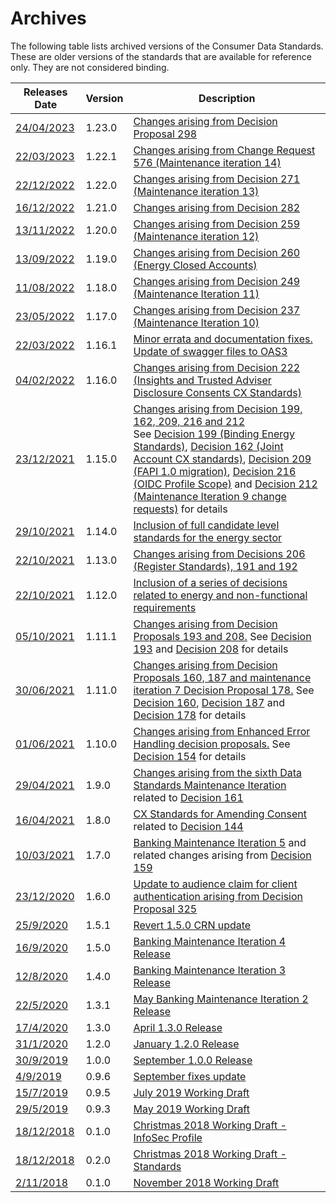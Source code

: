 # Archives

The following table lists archived versions of the Consumer Data Standards.  These are older versions of the standards that are available for reference only.  They are not considered binding.

|Releases Date|Version|Description|
|-------------|-------|-----------|
|<a href='https://consumerdatastandardsaustralia.github.io/standards-archives/standards-1.23.0/'>24/04/2023</a>|1.23.0|<a href='https://consumerdatastandardsaustralia.github.io/standards-archives/standards-1.23.0/'>Changes arising from Decision Proposal 298</a>|
|<a href='https://consumerdatastandardsaustralia.github.io/standards-archives/standards-1.22.1/'>22/03/2023</a>|1.22.1|<a href='https://consumerdatastandardsaustralia.github.io/standards-archives/standards-1.22.1/'>Changes arising from Change Request 576 (Maintenance iteration 14)</a>|
|<a href='https://consumerdatastandardsaustralia.github.io/standards-archives/standards-1.22.0/'>22/12/2022</a>|1.22.0|<a href='https://consumerdatastandardsaustralia.github.io/standards-archives/standards-1.22.0/'>Changes arising from Decision 271 (Maintenance iteration 13)</a>|
|<a href='https://consumerdatastandardsaustralia.github.io/standards-archives/standards-1.21.0/'>16/12/2022</a>|1.21.0|<a href='https://consumerdatastandardsaustralia.github.io/standards-archives/standards-1.21.0/'>Changes arising from Decision 282</a>|
|<a href='https://consumerdatastandardsaustralia.github.io/standards-archives/standards-1.20.0/'>13/11/2022</a>|1.20.0|<a href='https://consumerdatastandardsaustralia.github.io/standards-archives/standards-1.20.0/'>Changes arising from Decision 259 (Maintenance iteration 12)</a>|
|<a href='https://consumerdatastandardsaustralia.github.io/standards-archives/standards-1.19.0/'>13/09/2022</a>|1.19.0|<a href='https://consumerdatastandardsaustralia.github.io/standards-archives/standards-1.19.0/'>Changes arising from Decision 260 (Energy Closed Accounts)</a>|
|<a href='https://consumerdatastandardsaustralia.github.io/standards-archives/standards-1.18.0/'>11/08/2022</a>|1.18.0|<a href='https://consumerdatastandardsaustralia.github.io/standards-archives/standards-1.18.0/'>Changes arising from Decision 249 (Maintenance Iteration 11)</a>|
|<a href='https://consumerdatastandardsaustralia.github.io/standards-archives/standards-1.17.0/'>23/05/2022</a>|1.17.0|<a href='https://consumerdatastandardsaustralia.github.io/standards-archives/standards-1.17.0/'>Changes arising from Decision 237 (Maintenance Iteration 10)</a>|
|<a href='https://consumerdatastandardsaustralia.github.io/standards-archives/standards-1.16.1/'>22/03/2022</a>|1.16.1|<a href='https://consumerdatastandardsaustralia.github.io/standards-archives/standards-1.16.1/'>Minor errata and documentation fixes.  Update of swagger files to OAS3</a>|
|<a href='https://consumerdatastandardsaustralia.github.io/standards-archives/standards-1.16.0/'>04/02/2022</a>|1.16.0|<a href='https://consumerdatastandardsaustralia.github.io/standards-archives/standards-1.16.0/'>Changes arising from Decision 222 (Insights and Trusted Adviser Disclosure Consents CX Standards)</a>|
|<a href='https://consumerdatastandardsaustralia.github.io/standards-archives/standards-1.15.0/'>23/12/2021</a>|1.15.0|<a href='https://consumerdatastandardsaustralia.github.io/standards-archives/standards-1.15.0/'>Changes arising from Decision 199, 162, 209, 216 and 212</a> </br>See [Decision 199 (Binding Energy Standards)](https://github.com/ConsumerDataStandardsAustralia/standards/issues/199), [Decision 162 (Joint Account CX standards)](https://github.com/ConsumerDataStandardsAustralia/standards/issues/162), [Decision 209 (FAPI 1.0 migration)](https://github.com/ConsumerDataStandardsAustralia/standards/issues/209), [Decision 216 (OIDC Profile Scope)](https://github.com/ConsumerDataStandardsAustralia/standards/issues/216) and [Decision 212 (Maintenance Iteration 9 change requests)](https://github.com/ConsumerDataStandardsAustralia/standards/issues/212) for details|
|<a href='https://consumerdatastandardsaustralia.github.io/standards-archives/standards-1.14.0/'>29/10/2021</a>|1.14.0|<a href='https://consumerdatastandardsaustralia.github.io/standards-archives/standards-1.14.0/'>Inclusion of full candidate level standards for the energy sector</a>|
|<a href='https://consumerdatastandardsaustralia.github.io/standards-archives/standards-1.13.0/'>22/10/2021</a>|1.13.0|<a href='https://consumerdatastandardsaustralia.github.io/standards-archives/standards-1.13.0/'>Changes arising from Decisions 206 (Register Standards), 191 and 192</a>|
|<a href='https://consumerdatastandardsaustralia.github.io/standards-archives/standards-1.12.0/'>22/10/2021</a>|1.12.0|<a href='https://consumerdatastandardsaustralia.github.io/standards-archives/standards-1.12.0/'>Inclusion of a series of decisions related to energy and non-functional requirements</a>|
|<a href='https://consumerdatastandardsaustralia.github.io/standards-archives/standards-1.11.1/'>05/10/2021</a>|1.11.1|<a href='https://consumerdatastandardsaustralia.github.io/standards-archives/standards-1.11.1/'>Changes arising from Decision Proposals 193 and 208.</a> See [Decision 193](https://github.com/ConsumerDataStandardsAustralia/standards/issues/193) and [Decision 208](https://github.com/ConsumerDataStandardsAustralia/standards/issues/208) for details |
|<a href='https://consumerdatastandardsaustralia.github.io/standards-archives/standards-1.11.0/'>30/06/2021</a>|1.11.0|<a href='https://consumerdatastandardsaustralia.github.io/standards-archives/standards-1.11.0/'>Changes arising from Decision Proposals 160, 187 and maintenance iteration 7 Decision Proposal 178.</a> See [Decision 160](https://github.com/ConsumerDataStandardsAustralia/standards/issues/160), [Decision 187](https://github.com/ConsumerDataStandardsAustralia/standards/issues/187) and [Decision 178](https://github.com/ConsumerDataStandardsAustralia/standards/issues/178) for details |
|<a href='https://consumerdatastandardsaustralia.github.io/standards-archives/standards-1.10.0/'>01/06/2021</a>|1.10.0|<a href='https://consumerdatastandardsaustralia.github.io/standards-archives/standards-1.10.0/'>Changes arising from Enhanced Error Handling decision proposals.</a> See [Decision 154](https://github.com/ConsumerDataStandardsAustralia/standards/issues/154) for details |
|<a href='https://consumerdatastandardsaustralia.github.io/standards-archives/standards-1.9.0/'>29/04/2021</a>|1.9.0|<a href='https://consumerdatastandardsaustralia.github.io/standards-archives/standards-1.9.0/'>Changes arising from the sixth Data Standards Maintenance Iteration</a> related to [Decision 161](https://github.com/ConsumerDataStandardsAustralia/standards/issues/161) |
|<a href='https://consumerdatastandardsaustralia.github.io/standards-archives/standards-1.8.0/'>16/04/2021</a>|1.8.0|<a href='https://consumerdatastandardsaustralia.github.io/standards-archives/standards-1.8.0/'>CX Standards for Amending Consent</a> related to [Decision 144](https://github.com/ConsumerDataStandardsAustralia/standards/issues/144)
|<a href='https://consumerdatastandardsaustralia.github.io/standards-archives/standards-1.7.0/'>10/03/2021</a>|1.7.0|<a href='https://consumerdatastandardsaustralia.github.io/standards-archives/standards-1.7.0/'>Banking Maintenance Iteration 5</a> and related changes arising from [Decision 159](https://github.com/ConsumerDataStandardsAustralia/standards/issues/159)
|<a href='https://consumerdatastandardsaustralia.github.io/standards-archives/standards-1.6.0/'>23/12/2020</a>|1.6.0|<a href='https://consumerdatastandardsaustralia.github.io/standards-archives/standards-1.6.0/'>Update to audience claim for client authentication arising from Decision Proposal 325</a>
|<a href='https://consumerdatastandardsaustralia.github.io/standards-archives/standards-1.5.1/'>25/9/2020</a>|1.5.1|<a href='https://consumerdatastandardsaustralia.github.io/standards-archives/standards-1.5.1/'>Revert 1.5.0 CRN update</a>
|<a href='https://consumerdatastandardsaustralia.github.io/standards-archives/standards-1.5.0/'>16/9/2020</a>|1.5.0|<a href='https://consumerdatastandardsaustralia.github.io/standards-archives/standards-1.5.0/'>Banking Maintenance Iteration 4 Release</a>
|<a href='https://consumerdatastandardsaustralia.github.io/standards-archives/standards-1.4.0/'>12/8/2020</a>|1.4.0|<a href='https://consumerdatastandardsaustralia.github.io/standards-archives/standards-1.4.0/'>Banking Maintenance Iteration 3 Release</a>
|<a href='https://consumerdatastandardsaustralia.github.io/standards-archives/standards-1.3.1/'>22/5/2020</a>|1.3.1|<a href='https://consumerdatastandardsaustralia.github.io/standards-archives/standards-1.3.1/'>May Banking Maintenance Iteration 2 Release</a>|
|<a href='https://consumerdatastandardsaustralia.github.io/standards-archives/standards-1.3.0/'>17/4/2020</a>|1.3.0|<a href='https://consumerdatastandardsaustralia.github.io/standards-archives/standards-1.3.0/'>April 1.3.0 Release</a>|
|<a href='https://consumerdatastandardsaustralia.github.io/standards-archives/standards-1.2.0/'>31/1/2020</a>|1.2.0|<a href='https://consumerdatastandardsaustralia.github.io/standards-archives/standards-1.2.0/'>January 1.2.0 Release</a>|
|<a href='https://consumerdatastandardsaustralia.github.io/standards-archives/standards-1.0.0/'>30/9/2019</a>|1.0.0|<a href='https://consumerdatastandardsaustralia.github.io/standards-archives/standards-1.0.0/'>September 1.0.0 Release</a>|
|<a href='https://consumerdatastandardsaustralia.github.io/standards-archives/standards-0.9.6/'>4/9/2019</a>|0.9.6|<a href='https://consumerdatastandardsaustralia.github.io/standards-archives/standards-0.9.6/'>September fixes update</a>|
|<a href='https://consumerdatastandardsaustralia.github.io/standards-archives/standards-0.9.5/'>15/7/2019</a>|0.9.5|<a href='https://consumerdatastandardsaustralia.github.io/standards-archives/standards-0.9.5/'>July 2019 Working Draft</a>|
|<a href='https://consumerdatastandardsaustralia.github.io/standards-archives/standards-0.9.3/'>29/5/2019</a>|0.9.3|<a href='https://consumerdatastandardsaustralia.github.io/standards-archives/standards-0.9.3/'>May 2019 Working Draft</a>|
|<a href='https://consumerdatastandardsaustralia.github.io/standards-archives/infosec-0.1/'>18/12/2018</a>|0.1.0|<a href='https://consumerdatastandardsaustralia.github.io/standards-archives/infosec-0.1/'>Christmas 2018 Working Draft - InfoSec Profile</a>|
|<a href='https://consumerdatastandardsaustralia.github.io/standards-archives/standards-0.20/'>18/12/2018</a>|0.2.0|<a href='https://consumerdatastandardsaustralia.github.io/standards-archives/standards-0.20/'>Christmas 2018 Working Draft - Standards</a>|
|<a href='https://consumerdatastandardsaustralia.github.io/standards-archives/standards-0.1/'>2/11/2018</a>|0.1.0|<a href='https://consumerdatastandardsaustralia.github.io/standards-archives/standards-0.1/'>November 2018 Working Draft</a>|

